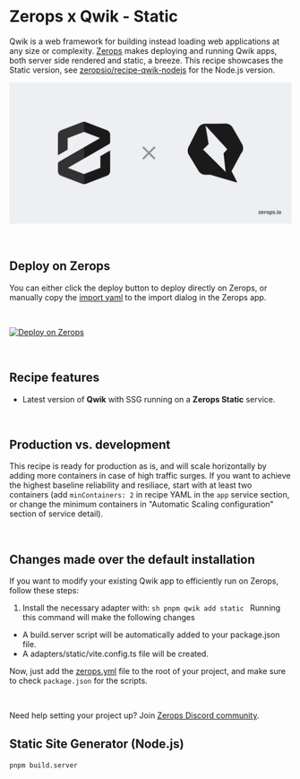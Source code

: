 # Zerops x Qwik - Static

Qwik is a web framework for building instead loading web applications at any size or complexity. [Zerops](https://zerops.io) makes deploying and running Qwik apps, both server side rendered and static, a breeze. This recipe showcases the Static version, see [zeropsio/recipe-qwik-nodejs](https://github.com/zeropsio/recipe-qwik-nodejs) for the Node.js version.

![qwik](https://github.com/zeropsio/recipe-shared-assets/blob/main/covers/svg/cover-qwik.svg)

<br/>

## Deploy on Zerops

You can either click the deploy button to deploy directly on Zerops, or manually copy the [import yaml](https://github.com/zeropsio/recipe-qwik-static/blob/main/zerops-project-import.yml) to the import dialog in the Zerops app.

<br/>

[![Deploy on Zerops](https://github.com/zeropsio/recipe-shared-assets/blob/main/deploy-button/green/deploy-button.svg)](https://app.zerops.io/recipe/qwik-static)

<br/>

## Recipe features

- Latest version of **Qwik** with SSG running on a **Zerops Static** service.

<br/>

## Production vs. development

This recipe is ready for production as is, and will scale horizontally by adding more containers in case of high traffic surges. If you want to achieve the highest baseline reliability and resiliace, start with at least two containers (add `minContainers: 2` in recipe YAML in the `app` service section, or change the minimum containers in "Automatic Scaling configuration" section of service detail).

<br/>

## Changes made over the default installation

If you want to modify your existing Qwik app to efficiently run on Zerops, follow these steps:

1. Install the necessary adapter with:
   `sh
    pnpm qwik add static
    `
   Running this command will make the following changes

- A build.server script will be automatically added to your package.json file.
- A adapters/static/vite.config.ts file will be created.

Now, just add the [zerops.yml](https://github.com/zeropsio/recipe-qwik-static/blob/main/zerops.yml) file to the root of your project, and make sure to check `package.json` for the scripts.

<br/>

Need help setting your project up? Join [Zerops Discord community](https://discord.com/invite/WDvCZ54).

## Static Site Generator (Node.js)

```shell
pnpm build.server
```
